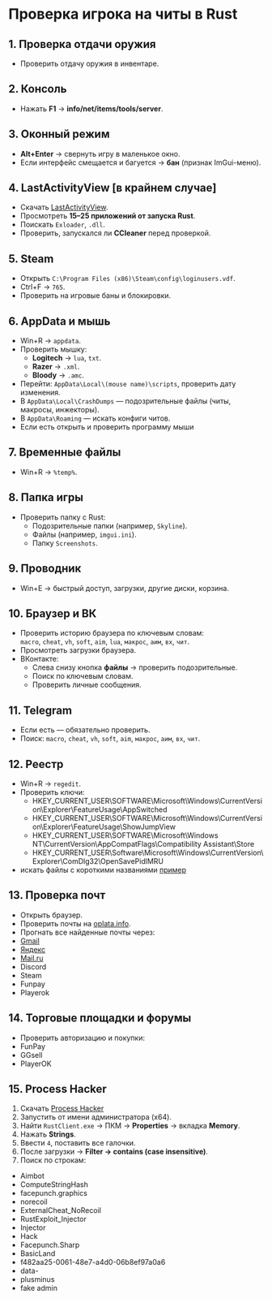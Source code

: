 # Проверка игрока на читы в Rust

## 1. Проверка отдачи оружия
- Проверить отдачу оружия в инвентаре.

## 2. Консоль
- Нажать **F1** → **info/net/items/tools/server**.

## 3. Оконный режим
- **Alt+Enter** → свернуть игру в маленькое окно.  
- Если интерфейс смещается и багуется → **бан** (признак ImGui-меню).

## 4. LastActivityView **[в крайнем случае]**
- Скачать [LastActivityView](https://www.nirsoft.net/utils/computer_activity_view.html).  
- Просмотреть **15–25 приложений от запуска Rust**.  
- Поискать `Exloader`, `.dll`.  
- Проверить, запускался ли **CCleaner** перед проверкой.

## 5. Steam
- Открыть `C:\Program Files (x86)\Steam\config\loginusers.vdf`.  
- Ctrl+F → `765`.  
- Проверить на игровые баны и блокировки.

## 6. AppData и мышь
- Win+R → `appdata`.  
- Проверить мышку:
  - **Logitech** → `lua`, `txt`.  
  - **Razer** → `.xml`.  
  - **Bloody** → `.amc`.  
- Перейти: `AppData\Local\(mouse name)\scripts`, проверить дату изменения.  
- В `AppData\Local\CrashDumps` — подозрительные файлы (читы, макросы, инжекторы).  
- В `AppData\Roaming` — искать конфиги читов.
- Если есть открыть и проверить программу мыши

## 7. Временные файлы
- Win+R → `%temp%`.

## 8. Папка игры
- Проверить папку с Rust:  
  - Подозрительные папки (например, `Skyline`).  
  - Файлы (например, `imgui.ini`).  
  - Папку `Screenshots`.

## 9. Проводник
- Win+E → быстрый доступ, загрузки, другие диски, корзина.

## 10. Браузер и ВК
- Проверить историю браузера по ключевым словам:  
  `macro`, `cheat`, `vh`, `soft`, `aim`, `lua`, `макрос`, `аим`, `вх`, `чит`.  
- Просмотреть загрузки браузера.  
- ВКонтакте:  
  - Слева снизу кнопка **файлы** → проверить подозрительные.  
  - Поиск по ключевым словам.  
  - Проверить личные сообщения.

## 11. Telegram
- Если есть — обязательно проверить.  
- Поиск: `macro`, `cheat`, `vh`, `soft`, `aim`, `макрос`, `аим`, `вх`, `чит`.

## 12. Реестр
- Win+R → `regedit`. 
- Проверить ключи:
    - HKEY_CURRENT_USER\SOFTWARE\Microsoft\Windows\CurrentVersion\Explorer\FeatureUsage\AppSwitched
    - HKEY_CURRENT_USER\SOFTWARE\Microsoft\Windows\CurrentVersion\Explorer\FeatureUsage\ShowJumpView
    - HKEY_CURRENT_USER\SOFTWARE\Microsoft\Windows NT\CurrentVersion\AppCompatFlags\Compatibility Assistant\Store
    - HKEY_CURRENT_USER\Software\Microsoft\Windows\CurrentVersion\Explorer\ComDlg32\OpenSavePidlMRU
- искать файлы с короткими названиями [пример](https://freeimghost.net/images/2025/08/21/imageeac0b94c1a4e8534.png)

## 13. Проверка почт
- Открыть браузер.  
- Проверить почты на [oplata.info](https://oplata.info).  
- Прогнать все найденные почты через:
- [Gmail](https://mail.google.com/mail/u/0/#inbox)  
- [Яндекс](https://360.yandex.ru/mail/)  
- [Mail.ru](https://mail.ru/)
- Discord
- Steam
- Funpay
- Playerok

## 14. Торговые площадки и форумы
- Проверить авторизацию и покупки:
- FunPay  
- GGsell  
- PlayerOK  

## 15. Process Hacker
1. Скачать [Process Hacker](https://www.softportal.com/getsoft-14593-process-hacker-3.html) 
2. Запустить от имени администратора (x64).  
3. Найти `RustClient.exe` → ПКМ → **Properties** → вкладка **Memory**.  
4. Нажать **Strings**.  
5. Ввести `4`, поставить все галочки.  
6. После загрузки → **Filter → contains (case insensitive)**.  
7. Поиск по строкам:
  - Aimbot
  - ComputeStringHash
  - facepunch.graphics
  - norecoil
  - ExternalCheat_NoRecoil
  - RustExploit_Injector
  - Injector
  - Hack
  - Facepunch.Sharp
  - BasicLand
  - f482aa25-0061-48e7-a4d0-06b8ef97a0a6
  - data-
  - plusminus
  - fake admin
